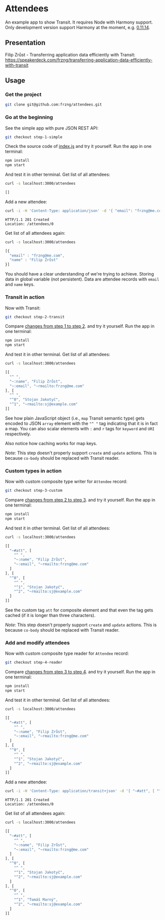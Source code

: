 # Attendees

An example app to show Transit. It requires Node with Harmony support.
Only development version support Harmony at the moment, e.g.
[0.11.14](http://blog.nodejs.org/2014/09/24/node-v0-11-14-unstable/).


## Presentation

Filip Zrůst - Transferring application data efficiently with Transit: https://speakerdeck.com/frzng/transferring-application-data-efficiently-with-transit


## Usage


### Get the project

```bash
git clone git@github.com:frzng/attendees.git
```


### Go at the beginning

See the simple app with pure JSON REST API:

```bash
git checkout step-1-simple
```

Check the source code of
[index.js](https://github.com/frzng/attendees/blob/step-1-simple/index.js)
and try it yourself. Run the app in one terminal:

```bash
npm install
npm start
```

And test it in other terminal. Get list of all attendees:

```bash
curl -s localhost:3000/attendees
```
```javascript
[]
```

Add a new attendee:

```bash
curl -i -H 'Content-Type: application/json' -d '{ "email": "frzng@me.com", "name": "Filip Zrůst" }' localhost:3000/attendees
```
```http
HTTP/1.1 201 Created
Location: /attendees/0

```

Get list of all attendees again:

```bash
curl -s localhost:3000/attendees
```
```javascript
[{
  "email" : "frzng@me.com",
  "name" : "Filip Zrůst"
}]
```

You should have a clear understanding of we're trying to achieve.
Storing data in global variable (not persistent). Data are attendee
records with `email` and `name` keys.


### Transit in action

Now with Transit:

```bash
git checkout step-2-transit
```

Compare
[changes from step 1 to step 2](https://github.com/frzng/attendees/compare/step-1-simple...step-2-transit?diff=split).
and try it yourself. Run the app in one terminal:

```bash
npm install
npm start
```

And test it in other terminal. Get list of all attendees:

```bash
curl -s localhost:3000/attendees
```
```javascript
[[
  "^ ",
  "~:name", "Filip Zrůst",
  "~:email", "~rmailto:frzng@me.com"
], [
  "^ ",
  "^0", "Stojan Jakotyč",
  "^1", "~rmailto:sj@example.com"
]]
```

See how plain JavaScript object (i.e., `map` Transit semantic type)
gets encoded to JSON `array` element with the `"^ "` tag indicating
that it is in fact a map. You can also scalar elements with `:` and
`r` tags for `keyword` and `URI` respectively.

Also notice how caching works for map keys.

*Note*: This step doesn't properly support `create` and `update`
 actions. This is because `co-body` should be replaced with Transit
 reader.


### Custom types in action

Now with custom composite type writer for `Attendee` record:

```bash
git checkout step-3-custom
```

Compare
[changes from step 2 to step 3](https://github.com/frzng/attendees/compare/step-2-transit...step-3-custom?diff=split).
and try it yourself. Run the app in one terminal:

```bash
npm install
npm start
```

And test it in other terminal. Get list of all attendees:

```bash
curl -s localhost:3000/attendees
```
```javascript
[[
  "~#att", [
    "^ ",
    "~:name", "Filip Zrůst",
    "~:email", "~rmailto:frzng@me.com"
  ]
], [
  "^0", [
    "^ ",
    "^1", "Stojan Jakotyč",
    "^2", "~rmailto:sj@example.com"
  ]
]]
```

See the custom tag `att` for composite element and that even the tag
gets cached (if it is longer than three characters).

*Note*: This step doesn't properly support `create` and `update`
 actions. This is because `co-body` should be replaced with Transit
 reader.


### Add and modify attendees

Now with custom composite type reader for `Attendee` record:

```bash
git checkout step-4-reader
```

Compare
[changes from step 3 to step 4](https://github.com/frzng/attendees/compare/step-3-custom...step-4-reader?diff=split).
and try it yourself. Run the app in one terminal:

```bash
npm install
npm start
```

And test it in other terminal. Get list of all attendees:

```bash
curl -s localhost:3000/attendees
```
```javascript
[[
  "~#att", [
    "^ ",
    "~:name", "Filip Zrůst",
    "~:email", "~rmailto:frzng@me.com"
  ]
], [
  "^0", [
    "^ ",
    "^1", "Stojan Jakotyč",
    "^2", "~rmailto:sj@example.com"
  ]
]]
```

Add a new attendee:

```bash
curl -i -H 'Content-Type: application/transit+json' -d '[ "~#att", [ "^ ", "~:name", "Tomáš Marný", "~:email", "~rmailto:sj@example.com" ] ]' localhost:3000/attendees
```
```http
HTTP/1.1 201 Created
Location: /attendees/0

```

Get list of all attendees again:

```bash
curl -s localhost:3000/attendees
```
```javascript
[[
  "~#att", [
    "^ ",
    "~:name", "Filip Zrůst",
    "~:email", "~rmailto:frzng@me.com"
  ]
], [
  "^0", [
    "^ ",
    "^1", "Stojan Jakotyč",
    "^2", "~rmailto:sj@example.com"
  ]
], [
  "^0", [
    "^ ",
    "^1", "Tomáš Marný",
    "^2", "~rmailto:sj@example.com"
  ]
]]
```
